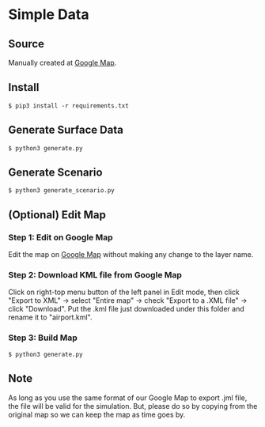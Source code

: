 # Simple Data

## Source

Manually created at [Google Map](https://drive.google.com/open?id=1mBnfA-NOBUFodKkWZqRLZjeTrqNuW_K1&usp=sharing).

## Install

    $ pip3 install -r requirements.txt

## Generate Surface Data

    $ python3 generate.py

## Generate Scenario

    $ python3 generate_scenario.py

## (Optional) Edit Map

### Step 1: Edit on Google Map

Edit the map on [Google Map](https://drive.google.com/open?id=1mBnfA-NOBUFodKkWZqRLZjeTrqNuW_K1&usp=sharing) without making any change to the layer name.

### Step 2: Download KML file from Google Map

Click on right-top menu button of the left panel in Edit mode, then click "Export to XML" -> select "Entire map" -> check "Export to a .XML file" -> click "Download". Put the .kml file just downloaded under this folder and rename it to "airport.kml".

### Step 3: Build Map

    $ python3 generate.py

## Note

As long as you use the same format of our Google Map to export .jml file, the file will be valid for the simulation. But, please do so by copying from the original map so we can keep the map as time goes by.
